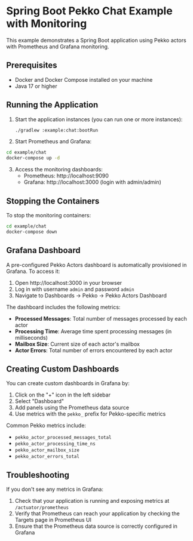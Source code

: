 # Spring Boot Pekko Chat Example with Monitoring

This example demonstrates a Spring Boot application using Pekko actors with Prometheus and Grafana monitoring.

## Prerequisites

- Docker and Docker Compose installed on your machine
- Java 17 or higher

## Running the Application

1. Start the application instances (you can run one or more instances):
   ```bash
   ./gradlew :example:chat:bootRun
   ```

2. Start Prometheus and Grafana:
```bash
cd example/chat
docker-compose up -d
```

3. Access the monitoring dashboards:
   - Prometheus: http://localhost:9090
   - Grafana: http://localhost:3000 (login with admin/admin)

## Stopping the Containers

To stop the monitoring containers:
```bash
cd example/chat
docker-compose down
```

## Grafana Dashboard

A pre-configured Pekko Actors dashboard is automatically provisioned in Grafana. To access it:

1. Open http://localhost:3000 in your browser
2. Log in with username `admin` and password `admin`
3. Navigate to Dashboards -> Pekko -> Pekko Actors Dashboard

The dashboard includes the following metrics:

- **Processed Messages**: Total number of messages processed by each actor
- **Processing Time**: Average time spent processing messages (in milliseconds)
- **Mailbox Size**: Current size of each actor's mailbox
- **Actor Errors**: Total number of errors encountered by each actor

## Creating Custom Dashboards

You can create custom dashboards in Grafana by:

1. Click on the "+" icon in the left sidebar
2. Select "Dashboard"
3. Add panels using the Prometheus data source
4. Use metrics with the `pekko_` prefix for Pekko-specific metrics

Common Pekko metrics include:
- `pekko_actor_processed_messages_total`
- `pekko_actor_processing_time_ns`
- `pekko_actor_mailbox_size`
- `pekko_actor_errors_total`

## Troubleshooting

If you don't see any metrics in Grafana:

1. Check that your application is running and exposing metrics at `/actuator/prometheus`
2. Verify that Prometheus can reach your application by checking the Targets page in Prometheus UI
3. Ensure that the Prometheus data source is correctly configured in Grafana
